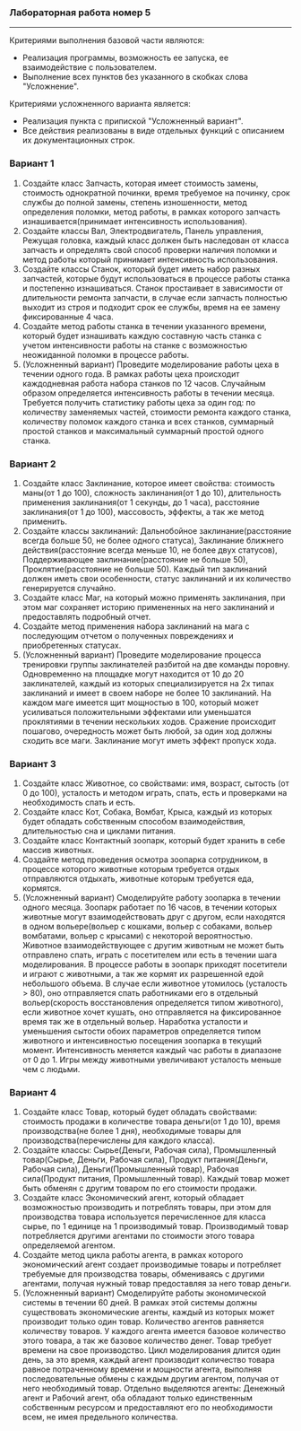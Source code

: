 ### Лабораторная работа номер 5
----------------------------------


Критериями выполнения базовой части являются:
- Реализация программы, возможность ее запуска, ее взаимодействие с пользователем.
- Выполнение всех пунктов без указанного в скобках слова "Усложнение".

Критериями усложненного варианта является:
- Реализация пункта с припиской "Усложненный вариант".
- Все действия реализованы в виде отдельных функций с описанием их документационных строк.


### Вариант 1
1) Создайте класс Запчасть, которая имеет стоимость замены, стоимость однократной починки, время требуемое на починку, срок службы до полной замены, степень изношенности, метод определения поломки, метод работы, в рамках которого запчасть изнашивается(принимает интенсивность использования).
2) Создайте классы Вал, Электродвигатель, Панель управления, Режущая головка, каждый класс должен быть наследован от класса запчасть и определять свой способ проверки наличия поломки и метод работы который принимает интенсивность использования.
3) Создайте классы Станок, который будет иметь набор разных запчастей, которые будут использоваться в процессе работы станка и постепенно изнашиваться. Станок простаивает в зависимости от длительности ремонта запчасти, в случае если запчасть полностью выходит из строя и подходит срок ее службы, время на ее замену фиксированные 4 часа.
4) Создайте метод работы станка в течении указанного времени, который будет изнашивать каждую составную часть станка с учетом интенсивности работы на станке с возможностью неожиданной поломки в процессе работы. 
1) (Усложненный вариант) Проведите моделирование работы цеха в течении одного года. В рамках работы цеха происходит каждодневная работа набора станков по 12 часов. Случайным образом определяется интенсивность работы в течении месяца. Требуется получить статистику работы цеха за один год: по количеству заменяемых частей, стоимости ремонта каждого станка, количеству поломок каждого станка и всех станков, суммарный простой станков и максимальный суммарный простой одного станка.


### Вариант 2
1) Создайте класс Заклинание, которое имеет свойства: стоимость маны(от 1 до 100), сложность заклинания(от 1 до 10), длительность применения заклинания(от 1 секунды, до 1 часа), расстояние заклинания(от 1 до 100), массовость, эффекты, а так же метод применить.
2) Создайте классы заклинаний: Дальнобойное заклинание(расстояние всегда больше 50, не более одного статуса), Заклинание ближнего действия(расстояние всегда меньше 10, не более двух статусов), Поддерживающее заклинание(расстояние не больше 50), Проклятие(расстояние не больше 50). Каждый тип заклинаний должен иметь свои особенности, статус заклинаний и их количество генерируется случайно.
3) Создайте класс Маг, на который можно применять заклинания, при этом маг сохраняет историю примененных на него заклинаний и предоставлять подробный отчет.
4) Создайте метод применения набора заклинаний на мага с последующим отчетом о полученных повреждениях и приобретенных статусах.
5) (Усложненный вариант) Проведите моделирование процесса тренировки группы заклинателей разбитой на две команды поровну. Одновременно на площадке могут находится от 10 до 20 заклинателей, каждый из которых специализируется на 2х типах заклинаний и имеет в своем наборе не более 10 заклинаний. На каждом маге имеется щит мощностью в 100, который может усиливаться положительными эффектами или уменьшатся проклятиями в течении нескольких ходов. Сражение происходит пошагово, очередность может быть любой, за один ход должны сходить все маги. Заклинание могут иметь эффект пропуск хода.


### Вариант 3
1) Создайте класс Животное, со свойствами: имя, возраст, сытость (от 0 до 100), усталость и методом играть, спать, есть и проверками на необходимость спать и есть.
2) Создайте класс Кот, Собака, Вомбат, Крыса, каждый из которых будет обладать собственным способом взаимодействия, длительностью сна и циклами питания.
3) Создайте класс Контактный зоопарк, который будет хранить в себе массив животных.
4) Создайте метод проведения осмотра зоопарка сотрудником, в процессе которого животные которым требуется отдых отправляются отдыхать, животные которым требуется еда, кормятся.
5) (Усложненный вариант) Смоделируйте работу зоопарка в течении одного месяца. Зоопарк работает по 16 часов, в течении которых животные могут взаимодействовать друг с другом, если находятся в одном вольере(вольер с кошками, вольер с собаками, вольер вомбатами, вольер с крысами) с некоторой вероятностью. Животное взаимодействующее с другим животным не может быть отправлено спать, играть с посетителем или есть в течении шага моделирования. В процессе работы в зоопарк приходят посетители и играют с животными, а так же кормят их разрешенной едой небольшого объема. В случае если животное утомилось (усталость > 80), оно отправляется спать работниками его в отдельный вольер(скорость восстановления определяется типом животного), если животное хочет кушать, оно отправляется на фиксированное время так же в отдельный вольер. Наработка усталости и уменьшения сытости обоих параметров определяется типом животного и интенсивностью посещения зоопарка в текущий момент. Интенсивность меняется каждый час работы в диапазоне от 0 до 1. Игры между животными увеличивают усталость меньше чем с людьми.



### Вариант 4
1) Создайте класс Товар, который будет обладать свойствами: стоимость продажи в количестве товара деньги(от 1 до 10), время производства(не более 1 дня), необходимые товары для производства(перечислены для каждого класса).
2) Создайте классы: Сырье(Деньги, Рабочая сила), Промышленный товар(Сырье, Деньги, Рабочая сила), Продукт питания(Деньги, Рабочая сила), Деньги(Промышленный товар), Рабочая сила(Продукт питания, Промышленный товар). Каждый товар может быть обменян с другим товаром по его стоимости продажи.
3) Создайте класс Экономический агент, который обладает возможностью производить и потреблять товары, при этом для производства товара используется перечисленное для класса сырье, по 1 единице на 1 производимый товар. Производимый товар потребляется другими агентами по стоимости этого товара определяемой агентом. 
4) Создайте метод цикла работы агента, в рамках которого экономический агент создает производимые товары и потребляет требуемые для производства товары, обмениваясь с другими агентами, получая нужный товар предоставляя за него товар деньги.
5) (Усложненный вариант) Смоделируйте работы экономической системы в течении 60 дней. В рамках этой системы должны существовать экономические агенты, каждый из которых может производит только один товар. Количество агентов равняется количеству товаров. У каждого агента имеется базовое количество этого товара, а так же базовое количество денег. Товар требует времени на свое производство. Цикл моделирования длится один день, за это время, каждый агент производит количество товара равное потраченному времени и мощности агента, выполняя последовательные обмены с каждым другим агентом, получая от него необходимый товар. Отдельно выделяются агенты: Денежный агент и Рабочий агент, оба обладают только единственным собственным ресурсом и предоставляют его по необходимости всем, не имея предельного количества.
